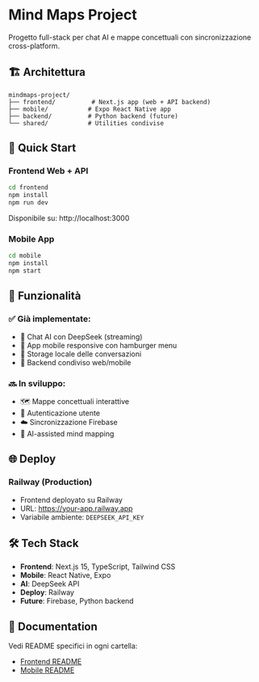 # Mind Maps Project

Progetto full-stack per chat AI e mappe concettuali con sincronizzazione cross-platform.

## 🏗️ Architettura

```
mindmaps-project/
├── frontend/          # Next.js app (web + API backend)
├── mobile/           # Expo React Native app
├── backend/          # Python backend (future)
└── shared/           # Utilities condivise
```

## 🚀 Quick Start

### Frontend Web + API
```bash
cd frontend
npm install
npm run dev
```
Disponibile su: http://localhost:3000

### Mobile App
```bash
cd mobile
npm install
npm start
```

## 📱 Funzionalità

### ✅ Già implementate:
- 💬 Chat AI con DeepSeek (streaming)
- 📱 App mobile responsive con hamburger menu
- 💾 Storage locale delle conversazioni
- 🔄 Backend condiviso web/mobile

### 🔜 In sviluppo:
- 🗺️ Mappe concettuali interattive
- 🔐 Autenticazione utente
- ☁️ Sincronizzazione Firebase
- 🤖 AI-assisted mind mapping

## 🌐 Deploy

### Railway (Production)
- Frontend deployato su Railway
- URL: https://your-app.railway.app
- Variabile ambiente: `DEEPSEEK_API_KEY`

## 🛠️ Tech Stack

- **Frontend**: Next.js 15, TypeScript, Tailwind CSS
- **Mobile**: React Native, Expo
- **AI**: DeepSeek API
- **Deploy**: Railway
- **Future**: Firebase, Python backend

## 📖 Documentation

Vedi README specifici in ogni cartella:
- [Frontend README](./frontend/README.md)
- [Mobile README](./mobile/README.md)
